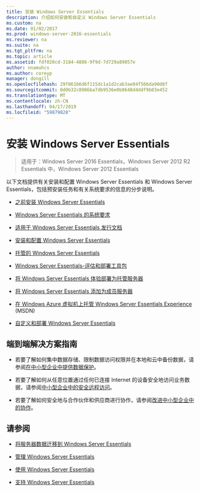 ```yaml
---
title: 安装 Windows Server Essentials
description: 介绍如何安装和自定义 Windows Server Essentials
ms.custom: na
ms.date: 01/02/2017
ms.prod: windows-server-2016-essentials
ms.reviewer: na
ms.suite: na
ms.tgt_pltfrm: na
ms.topic: article
ms.assetid: fdf020cd-3184-4886-9f9d-7d729a89057e
author: nnamuhcs
ms.author: coreyp
manager: dongill
ms.openlocfilehash: 29f861b6d6f115dc1a1d2cab3ae04f566da90d8f
ms.sourcegitcommit: 0d0b32c8986ba7db9536e0b8648d4ddf9b03e452
ms.translationtype: MT
ms.contentlocale: zh-CN
ms.lasthandoff: 04/17/2019
ms.locfileid: "59879828"
---
```

# <a name="install-windows-server-essentials"></a>安装 Windows Server Essentials

>适用于：Windows Server 2016 Essentials，Windows Server 2012 R2 Essentials 中，Windows Server 2012 Essentials

以下文档提供有关安装和配置 Windows Server Essentials 和 Windows Server Essentials，包括预安装任务和有关系统要求的信息的分步说明。   
  
-   [之前安装 Windows Server Essentials](Before-You-Install-Windows-Server-Essentials.md)  
  
-   [Windows Server Essentials 的系统要求](../get-started/system-requirements.md)  
  
-   [适用于 Windows Server Essentials 发行文档](../get-started/release-notes.md)  
  
-   [安装和配置 Windows Server Essentials](Install-and-Configure-Windows-Server-Essentials.md)  
  
-   [托管的 Windows Server Essentials](Hosted-Windows-Server-Essentials.md)  
  
-   [Windows Server Essentials-评估和部署工具包](Assessment-and-Deployment-Kit-for-Windows-Server-Essentials.md)  
 
-   [将 Windows Server Essentials 体验部署为托管服务器](Deploy-Windows-Server-Essentials-Experience-as-a-Hosted-Server.md)  
  
-   [将 Windows Server Essentials 添加为成员服务器](Add-Windows-Server-Essentials-as-a-Member-Server.md)  
  
-   [在 Windows Azure 虚拟机上托管 Windows Server Essentials Experience](https://msdn.microsoft.com/library/dn520828.aspx) (MSDN)  
  
-   [自定义和部署 Windows Server Essentials](Customize-and-Deploy-Windows-Server-Essentials.md)  

  
## <a name="end-to-end-solution-guides"></a>端到端解决方案指南  
  
-    若要了解如何集中数据存储、限制数据访问权限并在本地和云中备份数据，请参阅[在中小型企业中提供数据保护](https://technet.microsoft.com/library/dn582043.aspx)。  
  
-    若要了解如何从任意位置通过任何已连接 Internet 的设备安全地访问业务数据，请参阅[中小型企业中的安全远程访问](https://technet.microsoft.com/library/dn629457.aspx)。  
  
-    若要了解如何安全地与合作伙伴和供应商进行协作，请参阅[改进中小型企业中的协作](https://technet.microsoft.com/library/dn747893.aspx)。  
  
## <a name="see-also"></a>请参阅  
    
  
-   [将服务器数据迁移到 Windows Server Essentials](../migrate/Migrate-Server-Data-to-Windows-Server-Essentials.md)  
  
-   [管理 Windows Server Essentials](../manage/Manage-Windows-Server-Essentials.md)  
  
-   [使用 Windows Server Essentials](../use/Use-Windows-Server-Essentials.md)  
  
-   [支持 Windows Server Essentials](../support/Support-Windows-Server-Essentials.md)
